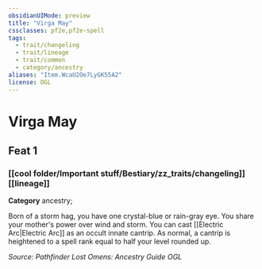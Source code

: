 ```yaml
---
obsidianUIMode: preview
title: "Virga May"
cssclasses: pf2e,pf2e-spell
tags:
  - trait/changeling
  - trait/lineage
  - trait/common
  - category/ancestry
aliases: "Item.WcaU2Oe7LyGK55A2"
license: OGL
---
```

# Virga May
## Feat 1
### [[cool folder/Important stuff/Bestiary/zz_traits/changeling]][[lineage]]

**Category** ancestry; 




Born of a storm hag, you have one crystal-blue or rain-gray eye. You share your mother's power over wind and storm. You can cast [[Electric Arc|Electric Arc]] as an occult innate cantrip. As normal, a cantrip is heightened to a spell rank equal to half your level rounded up.

*Source: Pathfinder Lost Omens: Ancestry Guide*
*OGL*